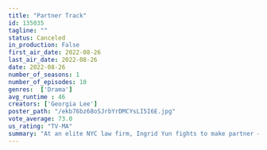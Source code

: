 ```yaml
---
title: "Partner Track"
id: 135035
tagline: ""
status: Canceled
in_production: False
first_air_date: 2022-08-26
last_air_date: 2022-08-26
date: 2022-08-26
number_of_seasons: 1
number_of_episodes: 10
genres:  ['Drama']
avg_runtime : 46
creators: ['Georgia Lee']
poster_path: "/ekb76bz68oSJrbYrDMCYsLI5I6E.jpg"
vote_average: 73.0
us_rating: "TV-MA"
summary: "At an elite NYC law firm, Ingrid Yun fights to make partner — and hold onto her principles — while balancing romance, friends and family expectations."
---
```


